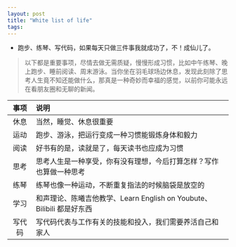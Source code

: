 ```yaml
---
layout: post
title: "White list of life"
tags:
---
```


* 跑步、练琴、写代码，如果每天只做三件事我就成功了，不！成仙儿了。

> 以下都是重要事项，尽情去做无需质疑，慢慢形成习惯，比如中午练琴、晚上跑步、睡前阅读、周末游泳。当你坐在羽毛球场边休息，发现此刻除了思考人生竟不知还能做什么，那真是一种奇妙而幸福的感觉，以前你可能永远在看朋友圈和无聊的新闻。

| 事项 | 说明 |
| :--: | :-- |
| 休息 | 当然，睡觉、休息很重要 |
| 运动 | 跑步、游泳，把运行变成一种习惯能锻炼身体和毅力 |
| 阅读 | 好书有的是，读就是了，每天读书也应成为习惯 |
| 思考 | 思考人生是一种享受，你有没有理想，今后打算怎样？写作也算做一种思考 |
| 练琴 | 练琴也像一种运动，不断重复指法的时候脑袋是放空的 |
| 学习 | 和声理论、陈曦吉他教学、Learn English on Youbute、Bilibili 都是好东西 |
| 写代码 | 写代码代表与工作有关的技能和投入，我们需要养活自己和家人 |
